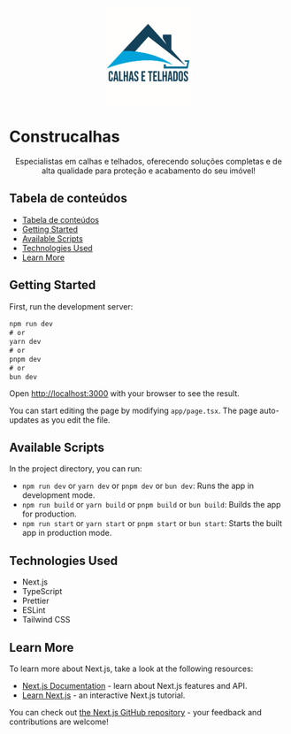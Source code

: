 <div align="center">
  <img
    src="public/images/icon-2.png"
    alt="Construcalhas Logo"
    style="width: 160px; height: 175px"
  />
  <h1 style="display: flex; align-items: center">
    Construcalhas
  </h1>
</div>

<p align="center">
  Especialistas em calhas e telhados, oferecendo soluções completas e de alta qualidade para proteção e acabamento do seu imóvel!
</p>

## Tabela de conteúdos

- [Tabela de conteúdos](#tabela-de-conteúdos)
- [Getting Started](#getting-started)
- [Available Scripts](#available-scripts)
- [Technologies Used](#technologies-used)
- [Learn More](#learn-more)

## Getting Started

First, run the development server:

```
npm run dev
# or
yarn dev
# or
pnpm dev
# or
bun dev
```

Open [http://localhost:3000](http://localhost:3000) with your browser to see the result.

You can start editing the page by modifying `app/page.tsx`. The page auto-updates as you edit the file.

## Available Scripts

In the project directory, you can run:

- `npm run dev` or `yarn dev` or `pnpm dev` or `bun dev`: Runs the app in development mode.
- `npm run build` or `yarn build` or `pnpm build` or `bun build`: Builds the app for production.
- `npm run start` or `yarn start` or `pnpm start` or `bun start`: Starts the built app in production mode.

## Technologies Used

- Next.js
- TypeScript
- Prettier
- ESLint
- Tailwind CSS

## Learn More

To learn more about Next.js, take a look at the following resources:

- [Next.js Documentation](https://nextjs.org/docs) - learn about Next.js features and API.
- [Learn Next.js](https://nextjs.org/learn) - an interactive Next.js tutorial.

You can check out [the Next.js GitHub repository](https://github.com/vercel/next.js) - your feedback and contributions are welcome!
